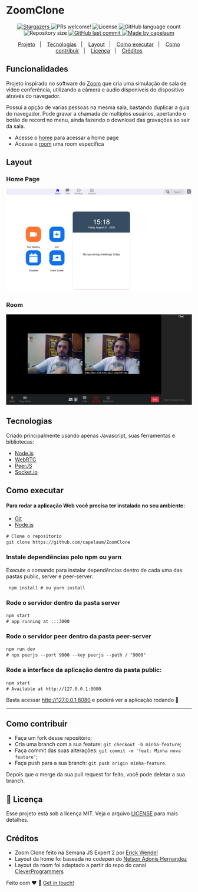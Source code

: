 # ZoomClone

<p align="center">
  <a href="https://github.com/capelaum/ZoomClone/stargazers">
    <img alt="Stargazers" src="https://img.shields.io/github/stars/capelaum/ZoomClone?style=social">
  </a>
  <img alt="PRs welcome!" src="https://img.shields.io/static/v1?label=PRs&message=welcome&color=7159c1&labelColor=000000" />
  <img alt="License" src="https://img.shields.io/static/v1?label=license&message=MIT&color=7159c1&labelColor=000000">
  <img alt="GitHub language count" src="https://img.shields.io/github/languages/count/capelaum/ZoomClone?color=%2304D361">
  <img alt="Repository size" src="https://img.shields.io/github/repo-size/capelaum/ZoomClone">
	
  <a href="https://github.com/capelaum/ZoomClone/commits/master">
    <img alt="GitHub last commit" src="https://img.shields.io/github/last-commit/capelaum/ZoomClone">
  </a>
  
  <a href="https://www.linkedin.com/in/luis-capelletto/">
    <img alt="Made by capelaum" src="https://img.shields.io/badge/made%20by-capelaum-%2304D361">
  </a>
</p>

<p align="center">
  <a href="#aplica%C3%A7%C3%A3o-de-cadastro-de-pontos-de-coleta">Projeto</a>&nbsp;&nbsp;&nbsp;|&nbsp;&nbsp;&nbsp;
  <a href="#tecnologias">Tecnologias</a>&nbsp;&nbsp;&nbsp;|&nbsp;&nbsp;&nbsp; 
  <a href="#layout">Layout</a>&nbsp;&nbsp;&nbsp;|&nbsp;&nbsp;&nbsp; 
  <a href="#como-executar">Como executar</a>&nbsp;&nbsp;&nbsp;|&nbsp;&nbsp;&nbsp;
  <a href="#como-contribuir">Como contribuir</a>&nbsp;&nbsp;&nbsp;|&nbsp;&nbsp;&nbsp; 
  <a href="#memo-licen%C3%A7a">Licença</a>&nbsp;&nbsp;&nbsp;|&nbsp;&nbsp;&nbsp;
  <a href="#créditos">Créditos</a> 
</p>

## Funcionalidades

Projeto inspirado no software do [Zoom](https://zoom.us/pt-pt/freesignup.html) que cria uma simulação de sala de video conferência, utilizando a câmera e audio disponiveis do dispositivo através do navegador.

Possui a opção de varias pessoas na mesma sala, bastando duplicar a guia do navegador. Pode  gravar a chamada de multiplos usuários, apertando o botão de record no menu, ainda fazendo o download das gravações ao sair da sala.

- Acesse o [home](./pages/home/index.html) para acessar a home page
- Acesse o [room](./pages/room/index.html) uma room específica
## Layout
### Home Page

<img alt="Home Page" src="./app-imgs/home.png" width="700">

### Room
<img alt="Room" src="./app-imgs/room.png" width="700">

## Tecnologias

Criado principalmente usando apenas Javascript, suas ferramentas e bibliotecas:

- [Node.js][nodejs]
- [WebRTC][webrtc]
- [PeerJS][peerjs]
- [Socket.io][socket]

## Como executar
#### Para rodar a aplicação Web você precisa ter instalado no seu ambiente: 

- [Git](https://git-scm.com)
- [Node.js][nodejs]


```
# Clone o repositorio
git clone https://github.com/capelaum/ZoomClone
```

### Instale dependências pelo npm ou yarn

Execute o comando para instalar dependências dentro de cada uma das pastas public, server e peer-server: 

```
 npm install # ou yarn install
```

### Rode o servidor dentro da pasta server

```
npm start 
# app running at :::3000
```

### Rode o servidor peer dentro da pasta peer-server

```
npm run dev 
# npx peerjs --port 9000 --key peerjs --path / "9000"
```

### Rode a interface da aplicação dentro da pasta public:

```
npm start 
# Available at http://127.0.0.1:8080
```

Basta acessar http://127.0.0.1:8080 e poderá ver a aplicação rodando 🤩

---------------------------------

## Como contribuir

- Faça um fork desse repositório;
- Cria uma branch com a sua feature: `git checkout -b minha-feature`;
- Faça commit das suas alterações: `git commit -m 'feat: Minha nova feature'`;
- Faça push para a sua branch: `git push origin minha-feature`.

Depois que o merge da sua pull request for feito, você pode deletar a sua branch.

## :memo: Licença

Esse projeto está sob a licença MIT. Veja o arquivo [LICENSE](LICENSE.md) para mais detalhes.

## Créditos

- Zoom Clone feito na Semana JS Expert 2 por [Erick Wendel](https://github.com/ErickWendel)
- Layout da home foi baseada no codepen do [Nelson Adonis Hernandez
](https://codepen.io/nelsonher019/pen/eYZBqOm)
- Layout da room foi adaptado a partir do repo do canal [CleverProgrammers](https://github.com/CleverProgrammers/nodejs-zoom-clone/blob/master/views/room.ejs)

Feito com ♥ :wave: [Get in touch!](https://www.linkedin.com/in/luis-capelletto/)

[nodejs]: https://nodejs.org
[webrtc]: https://webrtc.org
[socket]: https://socket.io
[peerjs]: https://peerjs.com/